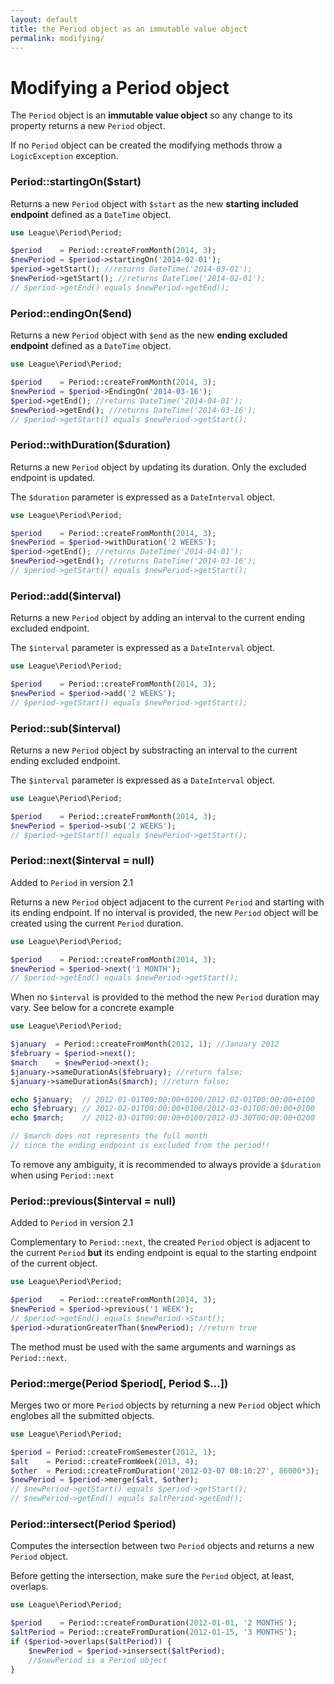 ```yaml
---
layout: default
title: the Period object as an immutable value object
permalink: modifying/
---
```


# Modifying a Period object

The `Period` object is an **immutable value object** so any change to its property returns a new `Period` object. 

<p class="message-warning">If no <code>Period</code> object can be created the modifying methods throw a <code>LogicException</code> exception.</p>

### Period::startingOn($start)

Returns a new `Period` object with `$start` as the new **starting included endpoint** defined as a `DateTime` object.

~~~php
use League\Period\Period;

$period    = Period::createFromMonth(2014, 3);
$newPeriod = $period->startingOn('2014-02-01');
$period->getStart(); //returns DateTime('2014-03-01');
$newPeriod->getStart(); //returns DateTime('2014-02-01');
// $period->getEnd() equals $newPeriod->getEnd();
~~~

### Period::endingOn($end)

Returns a new `Period` object with `$end` as the new **ending excluded endpoint** defined as a `DateTime` object.

~~~php
use League\Period\Period;

$period    = Period::createFromMonth(2014, 3);
$newPeriod = $period->EndingOn('2014-03-16');
$period->getEnd(); //returns DateTime('2014-04-01');
$newPeriod->getEnd(); //returns DateTime('2014-03-16');
// $period->getStart() equals $newPeriod->getStart();
~~~

### Period::withDuration($duration)

Returns a new `Period` object by updating its duration. Only the excluded endpoint is updated.

The `$duration` parameter is expressed as a `DateInterval` object.

~~~php
use League\Period\Period;

$period    = Period::createFromMonth(2014, 3);
$newPeriod = $period->withDuration('2 WEEKS');
$period->getEnd(); //returns DateTime('2014-04-01');
$newPeriod->getEnd(); //returns DateTime('2014-03-16');
// $period->getStart() equals $newPeriod->getStart();
~~~

### Period::add($interval)

Returns a new `Period` object by adding an interval to the current ending excluded endpoint.

The `$interval` parameter is expressed as a `DateInterval` object.

~~~php
use League\Period\Period;

$period    = Period::createFromMonth(2014, 3);
$newPeriod = $period->add('2 WEEKS');
// $period->getStart() equals $newPeriod->getStart();
~~~

### Period::sub($interval)

Returns a new `Period` object by substracting an interval to the current ending excluded endpoint.

The `$interval` parameter is expressed as a `DateInterval` object.

~~~php
use League\Period\Period;

$period    = Period::createFromMonth(2014, 3);
$newPeriod = $period->sub('2 WEEKS');
// $period->getStart() equals $newPeriod->getStart();
~~~

### Period::next($interval = null)

<p class="message-notice">Added to <code>Period</code> in version 2.1</p>

Returns a new `Period` object adjacent to the current `Period` and starting with its ending endpoint. If no interval is provided, the new `Period` object will be created using the current `Period` duration.

~~~php
use League\Period\Period;

$period    = Period::createFromMonth(2014, 3);
$newPeriod = $period->next('1 MONTH');
// $period->getEnd() equals $newPeriod->getStart();
~~~

<p class="message-warning">When no <code>$interval</code> is provided to the method the new <code>Period</code> duration may vary. See below for a concrete example</p>

~~~php
use League\Period\Period;

$january  = Period::createFromMonth(2012, 1); //January 2012
$february = $period->next();
$march    = $newPeriod->next();
$january->sameDurationAs($february); //return false;
$january->sameDurationAs($march); //return false;

echo $january;  // 2012-01-01T00:00:00+0100/2012-02-01T00:00:00+0100 
echo $february; // 2012-02-01T00:00:00+0100/2012-03-01T00:00:00+0100 
echo $march;    // 2012-03-01T00:00:00+0100/2012-03-30T00:00:00+0200

// $march does not represents the full month 
// since the ending endpoint is excluded from the period!!
~~~



<p class="message-info">To remove any ambiguity, it is recommended to always provide a <code>$duration</code> when using <code>Period::next</code></p>

### Period::previous($interval = null)

<p class="message-notice">Added to <code>Period</code> in version 2.1</p>

Complementary to `Period::next`, the created `Period` object is adjacent to the current `Period` **but** its ending endpoint is equal to the starting endpoint of the current object.

~~~php
use League\Period\Period;

$period    = Period::createFromMonth(2014, 3);
$newPeriod = $period->previous('1 WEEK');
// $period->getEnd() equals $newPeriod->Start();
$period->durationGreaterThan($newPeriod); //return true
~~~

The method must be used with the same arguments and warnings as `Period::next`.

### Period::merge(Period $period[, Period $...])

Merges two or more `Period` objects by returning a new `Period` object which englobes all the submitted objects.

~~~php
use League\Period\Period;

$period = Period::createFromSemester(2012, 1);
$alt    = Period::createFromWeek(2013, 4);
$other  = Period::createFromDuration('2012-03-07 08:10:27', 86000*3);
$newPeriod = $period->merge($alt, $other); 
// $newPeriod->getStart() equals $period->getStart();
// $newPeriod->getEnd() equals $altPeriod->getEnd();
~~~

### Period::intersect(Period $period)

Computes the intersection between two `Period` objects and returns a new `Period` object.

<p class="message-info">Before getting the intersection, make sure the <code>Period</code> object, at least, overlaps.</p>

~~~php
use League\Period\Period;

$period    = Period::createFromDuration(2012-01-01, '2 MONTHS');
$altPeriod = Period::createFromDuration(2012-01-15, '3 MONTHS');
if ($period->overlaps($altPeriod)) {
    $newPeriod = $period->insersect($altPeriod);
    //$newPeriod is a Period object 
}
~~~
